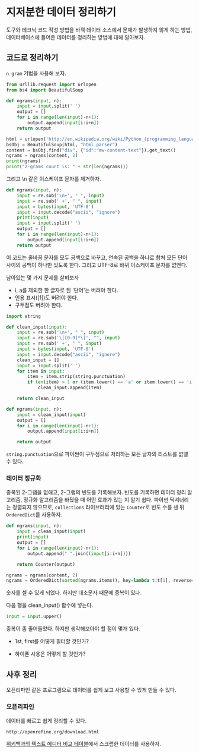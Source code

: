 # 지저분한 데이터 정리하기

도구와 테크닉 코드 작성 방법을 바꿔 데이터 소스에서 문재가 발생하지 않게 하는 방법, 데이터베이스에 들어온 데이터를 정리하는 방법에 대해 알아보자.

## 코드로 정리하기

`n-gram` 기법을 사용해 보자.

```py
from urllib.request import urlopen
from bs4 import BeautifulSoup

def ngrams(input, n):
    input = input.split(' ')
    output = []
    for i in range(len(input)-n+1):
        output.append(input[i:i+n])
    return output

html = urlopen('http://en.wikipedia.org/wiki/Python_(programming_language)')
bsObj = BeautifulSoup(html, "html.parser")
content = bsObj.find("div", {"id":"mw-content-text"}).get_text()
ngrams = ngrams(content, 2)
print(ngrams)
print("2-grams count is: " + str(len(ngrams)))
```

그리고 \n 같은 이스케이프 문자를 제거하자.

```py
def ngrams(input, n):
    input = re.sub('\n+', " ", input)
    input = re.sub(' +', " ", input)
    input = bytes(input, 'UTF-8')
    input = input.decode("ascii", "ignore")
    print(input)
    input = input.split(' ')
    output = []
    for i in range(len(input)-n+1):
        output.append(input[i:i+n])
    return output
```

이 코드는 줄바꿈 문자를 모두 공백으로 바꾸고, 연속된 공백을 하나로 합쳐 모든 단어 사이의 공백이 하나만 있도록 한다.
그리고 UTF-8로 바꿔 이스케이프 문자를 없앤다.

남아있는 몇 가지 문제를 살펴보자

* i, a를 제외한 한 글자로 된 '단어'는 버려야 한다.
* 인용 표시([1])도 버려야 한다.
* 구두점도 버려야 한다.

```py
import string

def clean_input(input):
    input = re.sub('\n+', " ", input)
    input = re.sub('\[[0-9]*\]', "", input)
    input = re.sub(' +', " ", input)
    input = bytes(input, 'UTF-8')
    input = input.decode("ascii", "ignore")
    clean_input = []
    input = input.split(' ')
    for item in input:
        item = item.strip(string.punctuation)
        if len(item) > 1 or (item.lower() == 'a' or item.lower() == 'i'):
            clean_input.append(item)

    return clean_input

def ngrams(input, n):
    input = clean_input(input)
    output = []
    for i in range(len(input)-n+1):
        output.append(input[i:i+n])

    return output
```

`string.punctuation`으로 파이썬이 구두점으로 처리하는 모든 글자의 리스트를 없앨 수 있다.

### 데이터 정규화

중복된 2-그램을 없애고, 2-그램의 빈도를 기록해보자. 빈도를 기록하면 데이터 정리 알고리즘, 정규화 알고리즘을 바꿨을 때 어떤 효과가 있는 지 알기 쉽다. 
파이썬 딕셔너리는 정렬되지 않으므로, `collections` 라이브러리에 있는 `Counter`로 빈도 수를 센 뒤 `OrderedDict`를 사용하자.

```py
def ngrams(input, n):
    input = clean_input(input)
    print(input)
    output = []
    for i in range(len(input)-n+1):
        output.append(" ".join((input[i:i+n])))

    return Counter(output)

ngrams = ngrams(content, 2)
ngrams = OrderedDict(sorted(ngrams.items(), key=lambda t:t[1], reverse=True))
```

숫자를 셀 수 있게 되었다. 하지만 대소문자 때문에 중복이 있다.

다음 행을 clean_input() 함수에 넣는다.

```py
input = input.upper()
```

중복이 좀 줄어들었다. 하지만 생각해보아야 할 점이 몇개 있다.

* 1st, first를 어떻게 필터할 것인가?

* 하이픈 사용은 어떻게 할 것인가?

## 사후 정리

오픈리파인 같은 프로그램으로 데이터를 쉽게 보고 사용할 수 있게 만들 수 있다.

### 오픈리파인

데이터를 빠르고 쉽게 정리할 수 있다.

`http://openrefine.org/download.html`

[위키백과의 텍스트 에디터 비교 테이블](https://en.wikipedia.org/wiki/Comparison_of_text_editors)에서 스크랩한 데이터를 사용하자.